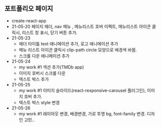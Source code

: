 ## 포트폴리오 페이지
- create-react-app
- 21-05-20 페이지 헤더, nav 메뉴 , 메뉴리스트 호버 이펙트, 메뉴리스트 아이콘 클릭시, 리스트 창 표시, 닫기 버튼 추가.
- 21-05-23 
    - 헤더 타이틀 text 애니메이션 추가, 로고 애니메이션 추가
    - 메뉴 리스트 아이콘 클릭시 clip-path circle 모양으로 배경색 바뀜.
    - 스크롤 다운 애니메이션 추가
- 21-05-24
    - my work #1 섹션 추가(TMDb app)
    - 이미지 호버시 스크롤 다운
    - 텍스트 박스 추가
- 21-05-25
    - my work #1 이미지 슬라이드(react-responsive-carousel 플러그인), 이미지 호버 추가.
    - 텍스트 박스 style 변경
- 21-05-26
    - my work #1 레이아웃 변경, 배경변경, 가로 투명 bg, font-family 변경. 디자인 고민..
